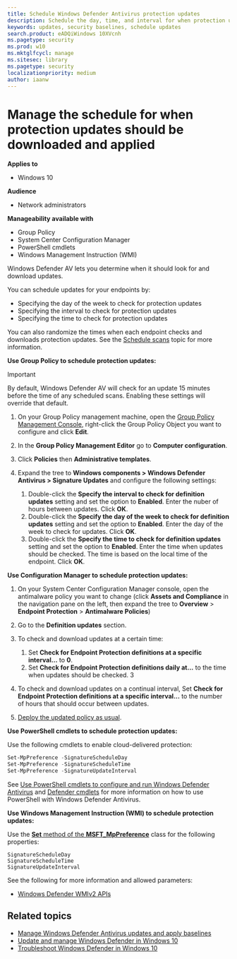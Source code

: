```yaml
---
title: Schedule Windows Defender Antivirus protection updates
description: Schedule the day, time, and interval for when protection updates should be downloaded 
keywords: updates, security baselines, schedule updates
search.product: eADQiWindows 10XVcnh
ms.pagetype: security
ms.prod: w10
ms.mktglfcycl: manage
ms.sitesec: library
ms.pagetype: security
localizationpriority: medium
author: iaanw
---
```


# Manage the schedule for when protection updates should be downloaded and applied

**Applies to**
-   Windows 10

**Audience**

- Network administrators

**Manageability available with**

- Group Policy
- System Center Configuration Manager
- PowerShell cmdlets
- Windows Management Instruction (WMI)


Windows Defender AV lets you determine when it should look for and download updates.

You can schedule updates for your endpoints by: 

- Specifying the day of the week to check for protection updates 
- Specifying the interval to check for protection updates
- Specifying the time to check for protection updates

You can also randomize the times when each endpoint checks and downloads protection updates. See the [Schedule scans](scheduled-catch-up-scans-windows-defender-antivirus.md) topic for more information.

**Use Group Policy to schedule protection updates:**

> [!IMPORTANT]
> By default, Windows Defender AV will check for an update 15 minutes before the time of any scheduled scans. Enabling these settings will override that default.

1.  On your Group Policy management machine, open the [Group Policy Management Console](https://technet.microsoft.com/library/cc731212.aspx), right-click the Group Policy Object you want to configure and click **Edit**.

3.  In the **Group Policy Management Editor** go to **Computer configuration**.

4.  Click **Policies** then **Administrative templates**.

5.  Expand the tree to **Windows components > Windows Defender Antivirus > Signature Updates** and configure the following settings:

    1.  Double-click the **Specify the interval to check for definition updates** setting and set the option to **Enabled**. Enter the nuber of hours between updates. Click **OK**.
    2. Double-click the **Specify the day of the week to check for definition updates** setting and set the option to **Enabled**. Enter the day of the week to check for updates. Click **OK**.
    3. Double-click the **Specify the time to check for definition updates** setting and set the option to **Enabled**. Enter the time when updates should be checked. The time is based on the local time of the endpoint. Click **OK**.


**Use Configuration Manager to schedule protection updates:**

1.  On your System Center Configuration Manager console, open the antimalware policy you want to change (click **Assets and Compliance** in the navigation pane on the left, then expand the tree to **Overview** > **Endpoint Protection** > **Antimalware Policies**)

2.  Go to the **Definition updates** section.

3. To check and download updates at a certain time:
      1. Set **Check for Endpoint Protection definitions at a specific interval...** to **0**.
      2. Set **Check for Endpoint Protection definitions daily at...** to the time when updates should be checked.
      3
4. To check and download updates on a continual interval, Set **Check for Endpoint Protection definitions at a specific interval...** to the number of hours that should occur between updates.

5.	[Deploy the updated policy as usual](https://docs.microsoft.com/en-us/sccm/protect/deploy-use/endpoint-antimalware-policies#deploy-an-antimalware-policy-to-client-computers).


**Use PowerShell cmdlets to schedule protection updates:**

Use the following cmdlets to enable cloud-delivered protection:

```PowerShell
Set-MpPreference -SignatureScheduleDay
Set-MpPreference -SignatureScheduleTime
Set-MpPreference -SignatureUpdateInterval
```

See [Use PowerShell cmdlets to configure and run Windows Defender Antivirus](use-powershell-windows-defender-antivirus)  and [Defender cmdlets](https://technet.microsoft.com/en-us/library/dn433280.aspx) for more information on how to use PowerShell with Windows Defender Antivirus.

**Use Windows Management Instruction (WMI) to schedule protection updates:**

Use the [**Set** method of the **MSFT_MpPreference**](https://msdn.microsoft.com/en-us/library/dn455323(v=vs.85).aspx) class for the following properties:

```WMI
SignatureScheduleDay
SignatureScheduleTime
SignatureUpdateInterval
```

See the following for more information and allowed parameters:
- [Windows Defender WMIv2 APIs](https://msdn.microsoft.com/en-us/library/dn439477(v=vs.85).aspx)


## Related topics

- [Manage Windows Defender Antivirus updates and apply baselines](manage-updates-baselines-windows-defender-antivirus.md)
- [Update and manage Windows Defender in Windows 10](get-started-with-windows-defender-for-windows-10.md)
- [Troubleshoot Windows Defender in Windows 10](troubleshoot-windows-defender-in-windows-10.md)






